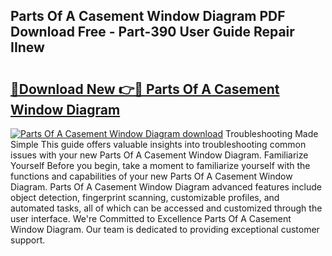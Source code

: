 ## Parts Of A Casement Window Diagram PDF Download Free - Part-390 User Guide Repair IInew

# <h2><a href="http://dfs6z0j.blite.top/?on=Parts+Of+A+Casement+Window+Diagram">🔗Download New 👉🔴 Parts Of A Casement Window Diagram</a></h2>

[![Parts Of A Casement Window Diagram download](https://i.imgur.com/lujVjoI.png)](http://dfs6z0j.blite.top/?on=Parts+Of+A+Casement+Window+Diagram)
Troubleshooting Made Simple This guide offers valuable insights into troubleshooting common issues with your new Parts Of A Casement Window Diagram. Familiarize Yourself Before you begin, take a moment to familiarize yourself with the functions and capabilities of your new Parts Of A Casement Window Diagram. Parts Of A Casement Window Diagram advanced features include object detection, fingerprint scanning, customizable profiles, and automated tasks, all of which can be accessed and customized through the user interface. We're Committed to Excellence Parts Of A Casement Window Diagram. Our team is dedicated to providing exceptional customer support.
